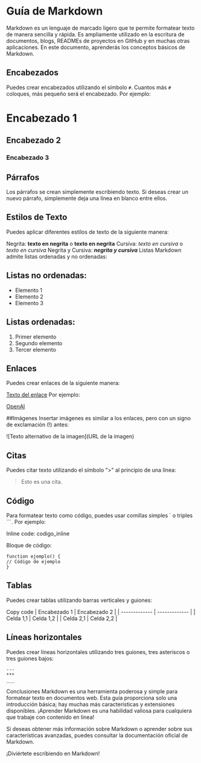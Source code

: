 # Guía de Markdown

Markdown es un lenguaje de marcado ligero que te permite formatear texto de manera sencilla y rápida. Es ampliamente utilizado en la escritura de documentos, blogs, READMEs de proyectos en GitHub y en muchas otras aplicaciones. En este documento, aprenderás los conceptos básicos de Markdown.

## Encabezados

Puedes crear encabezados utilizando el símbolo `#`. Cuantos más `#` coloques, más pequeño será el encabezado. Por ejemplo:


# Encabezado 1
## Encabezado 2
### Encabezado 3

## Párrafos
Los párrafos se crean simplemente escribiendo texto. Si deseas crear un nuevo párrafo, simplemente deja una línea en blanco entre ellos.

## Estilos de Texto
Puedes aplicar diferentes estilos de texto de la siguiente manera:

Negrita: **texto en negrita** o __texto en negrita__
Cursiva: *texto en cursiva* o _texto en cursiva_
Negrita y Cursiva: ***negrita y cursiva***
Listas
Markdown admite listas ordenadas y no ordenadas:

## Listas no ordenadas:

- Elemento 1
- Elemento 2
- Elemento 3

## Listas ordenadas:

1. Primer elemento
2. Segundo elemento
3. Tercer elemento

## Enlaces
Puedes crear enlaces de la siguiente manera:

[Texto del enlace](URL)
Por ejemplo:

[OpenAI](https://www.openai.com)

##Imágenes
Insertar imágenes es similar a los enlaces, pero con un signo de exclamación (!) antes:

![Texto alternativo de la imagen](URL de la imagen)

## Citas
Puedes citar texto utilizando el símbolo ">" al principio de una línea:

> Esto es una cita.
## Código
Para formatear texto como código, puedes usar comillas simples ` o triples ```. Por ejemplo:

Inline code: codigo_inline

Bloque de código:

```
function ejemplo() {
// Código de ejemplo
}
```

## Tablas
Puedes crear tablas utilizando barras verticales y guiones:


Copy code
| Encabezado 1 | Encabezado 2 |
| ------------- | ------------- |
| Celda 1,1 | Celda 1,2 |
| Celda 2,1 | Celda 2,2 |

## Líneas horizontales
Puedes crear líneas horizontales utilizando tres guiones, tres asteriscos o tres guiones bajos:

```
---
***
___
```

Conclusiones
Markdown es una herramienta poderosa y simple para formatear texto en documentos web. Esta guía proporciona solo una introducción básica; hay muchas más características y extensiones disponibles. ¡Aprender Markdown es una habilidad valiosa para cualquiera que trabaje con contenido en línea!

Si deseas obtener más información sobre Markdown o aprender sobre sus características avanzadas, puedes consultar la documentación oficial de Markdown.

¡Diviértete escribiendo en Markdown!